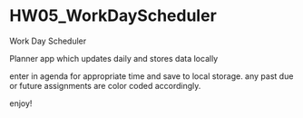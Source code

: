 # HW05_WorkDayScheduler
Work Day Scheduler

Planner app which updates daily and stores data locally

enter in agenda for appropriate time and save to local storage.
any past due or future assignments are color coded accordingly.

enjoy!
